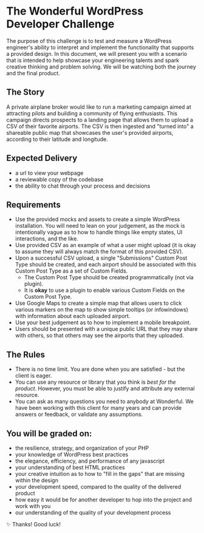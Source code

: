 # The Wonderful WordPress Developer Challenge
The purpose of this challenge is to test and measure a WordPress engineer's ability to interpret and implement the functionality that supports a provided design. In this document, we will present you with a scenario that is intended to help showcase your engineering talents and spark creative thinking and problem solving. We will be watching both the journey and the final product.

## The Story
A private airplane broker would like to run a marketing campaign aimed at attracting pilots and building a community of flying enthusiasts. This campaign directs prospects to a landing page that allows them to upload a CSV of their favorite airports. The CSV is then ingested and "turned into" a shareable public map that showcases the user's provided airports, according to their latitude and longitude.

## Expected Delivery
- a url to view your webpage
- a reviewable copy of the codebase
- the ability to chat through your process and decisions

## Requirements
- Use the provided mocks and assets to create a simple WordPress installation. You will need to lean on your judgement, as the mock is intentionally vague as to how to handle things like empty states, UI interactions, and the like.
- Use provided CSV as an example of what a user might upload (it is okay to assume they will always match the format of this provided CSV).
- Upon a successful CSV upload, a single "Submissions" Custom Post Type should be created, and each airport should be associated with this Custom Post Type as a set of Custom Fields.
	- The Custom Post Type should be created programmatically (not via plugin).
	- It is **okay** to use a plugin to enable various Custom Fields on the Custom Post Type.
- Use Google Maps to create a simple map that allows users to click various markers on the map to show simple tooltips (or infowindows) with information about each uploaded airport.
- Use your best judgement as to how to implement a mobile breakpoint.
- Users should be presented with a unique public URL that they may share with others, so that others may see the airports that they uploaded.

## The Rules
- There is no time limit. You are done when you are satisfied - but the client is eager.
- You can use any resource or library that you think is *best for the product*. However, you must be able to justify and attribute any external resource.
- You can ask as many questions you need to anybody at Wonderful. We have been working with this client for many years and can provide answers or feedback, or validate any assumptions.

## You will be graded on:
- the resilience, strategy, and organization of your PHP
- your knowledge of WordPress best practices
- the elegance, efficiency, and performance of any javascript
- your understanding of best HTML practices
- your creative intuition as to how to "fill in the gaps" that are missing within the design
- your development speed, compared to the quality of the delivered product
- how easy it would be for another developer to hop into the project and work with you
- our understanding of the quality of your development process

✨ Thanks! Good luck!